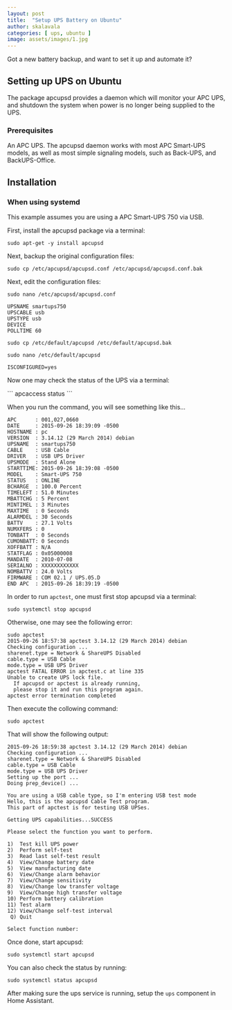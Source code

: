 ```yaml
---
layout: post
title:  "Setup UPS Battery on Ubuntu"
author: skalavala
categories: [ ups, ubuntu ]
image: assets/images/1.jpg
---
```


Got a new battery backup, and want to set it up and automate it?


## Setting up UPS on Ubuntu

<p>The package apcupsd provides a daemon which will monitor your APC UPS, and shutdown the system when power is no longer being supplied to the UPS.</p>

### Prerequisites

<p>An APC UPS. The apcupsd daemon works with most APC Smart-UPS models, as well as most simple signaling models, such as Back-UPS, and BackUPS-Office.</p>

## Installation

### When using systemd

<p>This example assumes you are using a APC Smart-UPS 750 via USB.</p>

<p>First, install the apcupsd package via a terminal: </p>

```
sudo apt-get -y install apcupsd
```

Next, backup the original configuration files:
```
sudo cp /etc/apcupsd/apcupsd.conf /etc/apcupsd/apcupsd.conf.bak
```

Next, edit the configuration files: 
```
sudo nano /etc/apcupsd/apcupsd.conf
```

```
UPSNAME smartups750
UPSCABLE usb
UPSTYPE usb
DEVICE 
POLLTIME 60
```

```
sudo cp /etc/default/apcupsd /etc/default/apcupsd.bak
```

```
sudo nano /etc/default/apcupsd
```

```
ISCONFIGURED=yes
```

 <p>Now one may check the status of the UPS via a terminal: </p>
 ```
 apcaccess status
 ```

 When you run the command, you will see something like this...

```
APC      : 001,027,0660
DATE     : 2015-09-26 18:39:09 -0500  
HOSTNAME : pc
VERSION  : 3.14.12 (29 March 2014) debian
UPSNAME  : smartups750
CABLE    : USB Cable
DRIVER   : USB UPS Driver
UPSMODE  : Stand Alone
STARTTIME: 2015-09-26 18:39:08 -0500  
MODEL    : Smart-UPS 750 
STATUS   : ONLINE 
BCHARGE  : 100.0 Percent
TIMELEFT : 51.0 Minutes
MBATTCHG : 5 Percent
MINTIMEL : 3 Minutes
MAXTIME  : 0 Seconds
ALARMDEL : 30 Seconds
BATTV    : 27.1 Volts
NUMXFERS : 0
TONBATT  : 0 Seconds
CUMONBATT: 0 Seconds
XOFFBATT : N/A
STATFLAG : 0x05000008
MANDATE  : 2010-07-08
SERIALNO : XXXXXXXXXXXX
NOMBATTV : 24.0 Volts
FIRMWARE : COM 02.1 / UPS.05.D
END APC  : 2015-09-26 18:39:19 -0500
```

In order to run `apctest`, one must first stop apcupsd via a terminal: 

```
sudo systemctl stop apcupsd
```

Otherwise, one may see the following error: 
```
sudo apctest
2015-09-26 18:57:38 apctest 3.14.12 (29 March 2014) debian
Checking configuration ...
sharenet.type = Network & ShareUPS Disabled
cable.type = USB Cable
mode.type = USB UPS Driver
apctest FATAL ERROR in apctest.c at line 335
Unable to create UPS lock file.
  If apcupsd or apctest is already running,
  please stop it and run this program again.
apctest error termination completed
```

Then execute the collowing command: 
```
sudo apctest
```

That will show the following output:
```
2015-09-26 18:59:38 apctest 3.14.12 (29 March 2014) debian
Checking configuration ...
sharenet.type = Network & ShareUPS Disabled
cable.type = USB Cable
mode.type = USB UPS Driver
Setting up the port ...
Doing prep_device() ...

You are using a USB cable type, so I'm entering USB test mode
Hello, this is the apcupsd Cable Test program.
This part of apctest is for testing USB UPSes.

Getting UPS capabilities...SUCCESS

Please select the function you want to perform.

1)  Test kill UPS power
2)  Perform self-test
3)  Read last self-test result
4)  View/Change battery date
5)  View manufacturing date
6)  View/Change alarm behavior
7)  View/Change sensitivity
8)  View/Change low transfer voltage
9)  View/Change high transfer voltage
10) Perform battery calibration
11) Test alarm
12) View/Change self-test interval
 Q) Quit

Select function number:
```

 Once done, start apcupsd: 

 ```
 sudo systemctl start apcupsd
 ```

 You can also check the status by running:

 ```
 sudo systemctl status apcupsd
 ```

After making sure the ups service is running, setup the `ups` component in Home Assistant.
